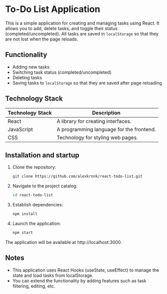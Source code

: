 # To-Do List Application

This is a simple application for creating and managing tasks using React. It allows you to add, delete tasks, and toggle their status (completed/uncompleted). All tasks are saved in `localStorage` so that they are not lost when the page reloads.

## Functionality

- Adding new tasks
- Switching task status (completed/uncompleted)
- Deleting tasks
- Saving tasks to `localStorage` so that they are saved after page reloading

## Technology Stack

| Technology Stack | Description                             |
|-----------------|--------------------------------------|
| React           | A library for creating interfaces. |
| JavaScript      | A programming language for the frontend.|
| CSS             | Technology for styling web pages.|

## Installation and startup

1. Clone the repository:

   ```bash
   git clone https://github.com/alexkrnnk/react-todo-list.git

2. Navigate to the project catalog:

    ```bash
    cd react-todo-list

3. Establish dependencies:

    ```bash
    npm install

4. Launch the application:

    ```bash
    npm start

The application will be available at http://localhost:3000.

## Notes

- This application uses React Hooks (useState, useEffect) to manage the state and load tasks from localStorage.
- You can extend the functionality by adding features such as task filtering, editing, etc.
